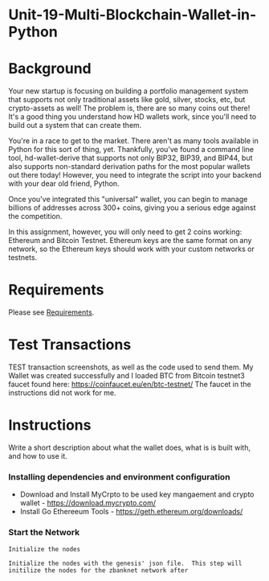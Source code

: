 # Unit-19-Multi-Blockchain-Wallet-in-Python

# Background
Your new startup is focusing on building a portfolio management system that supports not only traditional assets
like gold, silver, stocks, etc, but crypto-assets as well! The problem is, there are so many coins out there! It's
a good thing you understand how HD wallets work, since you'll need to build out a system that can create them.

You're in a race to get to the market. There aren't as many tools available in Python for this sort of thing, yet.
Thankfully, you've found a command line tool, hd-wallet-derive that supports not only BIP32, BIP39, and BIP44, but
also supports non-standard derivation paths for the most popular wallets out there today! However, you need to integrate
the script into your backend with your dear old friend, Python.

Once you've integrated this "universal" wallet, you can begin to manage billions of addresses across 300+ coins, giving
you a serious edge against the competition.

In this assignment, however, you will only need to get 2 coins working: Ethereum and Bitcoin Testnet.
Ethereum keys are the same format on any network, so the Ethereum keys should work with your custom networks or testnets.

# Requirements

Please see [Requirements](https://github.com/zarbin/Unit-19---Multi-Blockchain-Wallet-in-Python/blob/main/requirements.txt).

# Test Transactions
TEST transaction screenshots, as well as the code used to send them.
My Wallet was created successfully and I loaded BTC from Bitcoin testnet3 faucet found here: https://coinfaucet.eu/en/btc-testnet/
The faucet in the instructions did not work for me.  

# Instructions
Write a short description about what the wallet does, what is is built with, and how to use it.

### Installing dependencies and environment configuration
* Download and Install MyCrpto to be used key mangaement and crypto wallet - https://download.mycrypto.com/
* Install Go Ethereeum Tools - https://geth.ethereum.org/downloads/

### Start the Network
    Initialize the nodes
    
    Initialize the nodes with the genesis' json file.  This step will initilize the nodes for the zbanknet network after 

